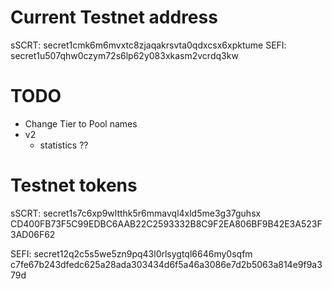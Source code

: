# Current Testnet address
sSCRT: secret1cmk6m6mvxtc8zjaqakrsvta0qdxcsx6xpktume
SEFI: secret1u507qhw0czym72s6lp62y083xkasm2vcrdq3kw
# TODO
* Change Tier to Pool names
* v2
    * statistics ??

# Testnet tokens
sSCRT: secret1s7c6xp9wltthk5r6mmavql4xld5me3g37guhsx
CD400FB73F5C99EDBC6AAB22C2593332B8C9F2EA806BF9B42E3A523F3AD06F62

SEFI: secret12q2c5s5we5zn9pq43l0rlsygtql6646my0sqfm
c7fe67b243dfedc625a28ada303434d6f5a46a3086e7d2b5063a814e9f9a379d